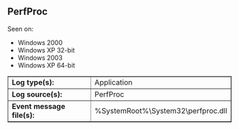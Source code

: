 ## PerfProc

Seen on:
* Windows 2000
* Windows XP 32-bit
* Windows 2003
* Windows XP 64-bit

<table border="1" class="docutils">
  <tbody>
    <tr>
      <td><b>Log type(s):</b></td>
      <td>Application</td>
    </tr>
    <tr>
      <td><b>Log source(s):</b></td>
      <td>PerfProc</td>
    </tr>
    <tr>
      <td><b>Event message file(s):</b></td>
      <td>%SystemRoot%\System32\perfproc.dll</td>
    </tr>
  </tbody>
</table>

&nbsp;

